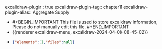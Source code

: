 excalidraw-plugin:: true
excalidraw-plugin-tag:: chapter11
excalidraw-plugin-alias:: Aggregate Supply

- #+BEGIN_IMPORTANT
  This file is used to store excalidraw information, Please do not manually edit this file.
  #+END_IMPORTANT
- {{renderer excalidraw-menu, excalidraw-2024-04-08-08-45-02}}
- ```json
  {"elements":[],"files":null}
  ```